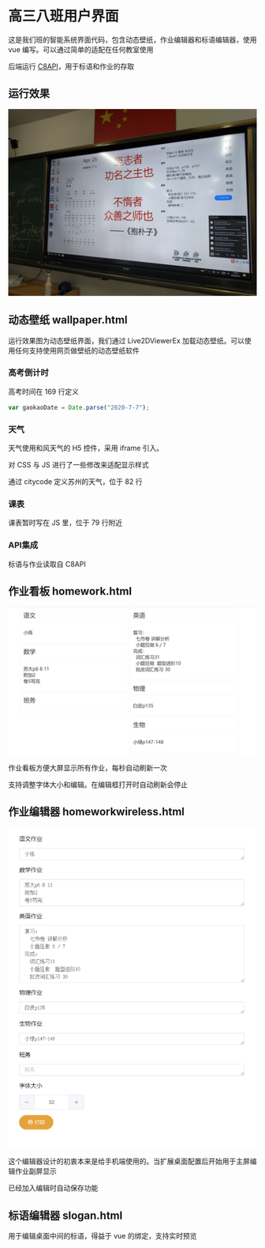 # 高三八班用户界面
这是我们班的智能系统界面代码，包含动态壁纸，作业编辑器和标语编辑器，使用 vue 编写。可以通过简单的适配在任何教室使用

后端运行 [C8API](https://github.com/clansty/c8api)，用于标语和作业的存取
## 运行效果
![](pic/6819830748384592397.jpg)

## 动态壁纸 wallpaper.html
运行效果图为动态壁纸界面，我们通过 Live2DViewerEx 加载动态壁纸。可以使用任何支持使用网页做壁纸的动态壁纸软件

### 高考倒计时
高考时间在 169 行定义
```js
var gaokaoDate = Date.parse("2020-7-7");
```

### 天气
天气使用和风天气的 H5 控件，采用 iframe 引入。

对 CSS 与 JS 进行了一些修改来适配显示样式

通过 citycode 定义苏州的天气，位于 82 行

### 课表
课表暂时写在 JS 里，位于 79 行附近

### API集成
标语与作业读取自 C8API

## 作业看板 homework.html
![](pic/homework.jpg)

作业看板方便大屏显示所有作业，每秒自动刷新一次

支持调整字体大小和编辑。在编辑框打开时自动刷新会停止

## 作业编辑器 homeworkwireless.html
![](pic/edit.png)

这个编辑器设计的初衷本来是给手机端使用的。当扩展桌面配置后开始用于主屏编辑作业副屏显示

已经加入编辑时自动保存功能

## 标语编辑器 slogan.html
用于编辑桌面中间的标语，得益于 vue 的绑定，支持实时预览